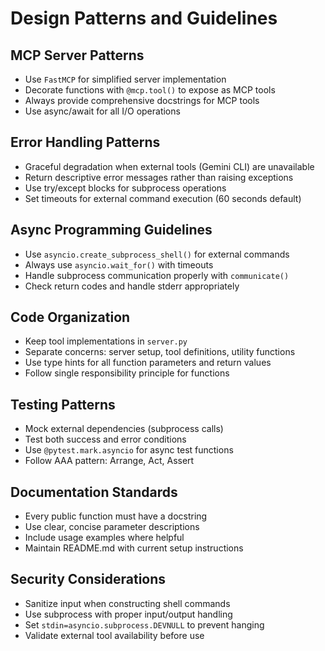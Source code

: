 # Design Patterns and Guidelines

## MCP Server Patterns

- Use `FastMCP` for simplified server implementation
- Decorate functions with `@mcp.tool()` to expose as MCP tools
- Always provide comprehensive docstrings for MCP tools
- Use async/await for all I/O operations

## Error Handling Patterns

- Graceful degradation when external tools (Gemini CLI) are unavailable
- Return descriptive error messages rather than raising exceptions
- Use try/except blocks for subprocess operations
- Set timeouts for external command execution (60 seconds default)

## Async Programming Guidelines

- Use `asyncio.create_subprocess_shell()` for external commands
- Always use `asyncio.wait_for()` with timeouts
- Handle subprocess communication properly with `communicate()`
- Check return codes and handle stderr appropriately

## Code Organization

- Keep tool implementations in `server.py`
- Separate concerns: server setup, tool definitions, utility functions
- Use type hints for all function parameters and return values
- Follow single responsibility principle for functions

## Testing Patterns

- Mock external dependencies (subprocess calls)
- Test both success and error conditions
- Use `@pytest.mark.asyncio` for async test functions
- Follow AAA pattern: Arrange, Act, Assert

## Documentation Standards

- Every public function must have a docstring
- Use clear, concise parameter descriptions
- Include usage examples where helpful
- Maintain README.md with current setup instructions

## Security Considerations

- Sanitize input when constructing shell commands
- Use subprocess with proper input/output handling
- Set `stdin=asyncio.subprocess.DEVNULL` to prevent hanging
- Validate external tool availability before use

